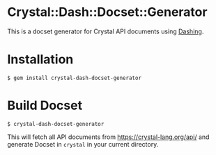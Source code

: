 # Crystal::Dash::Docset::Generator

This is a docset generator for Crystal API documents using [Dashing](https://github.com/technosophos/dashing).

# Installation

```
$ gem install crystal-dash-docset-generator
```

# Build Docset



```
$ crystal-dash-docset-generator
```

This will fetch all API documents from https://crystal-lang.org/api/ and generate Docset in `crystal` in your current directory.
